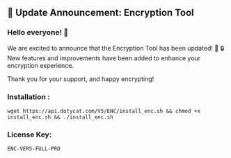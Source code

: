 ## 📢 Update Announcement: Encryption Tool

### Hello everyone! 👋

We are excited to announce that the Encryption Tool has been updated! 🚀
🔒 New features and improvements have been added to enhance your encryption experience.

Thank you for your support, and happy encrypting!

### Installation :
<pre><code>wget https://api.dotycat.com/V5/ENC/install_enc.sh && chmod +x install_enc.sh && ./install_enc.sh</code></pre>
### License Key: 
<pre><code>ENC-VER5-FULL-PRO</code></pre>
